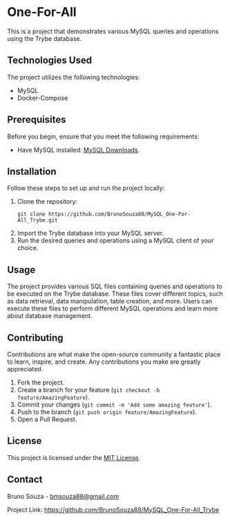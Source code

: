 <h1>One-For-All</h1>

<p>This is a project that demonstrates various MySQL queries and operations using the Trybe database.</p>

<h2>Technologies Used</h2>

<p>The project utilizes the following technologies:</p>

<ul>
  <li>MySQL</li>
  <li>Docker-Compose</li>
</ul>

<h2>Prerequisites</h2>

<p>Before you begin, ensure that you meet the following requirements:</p>

<ul>
  <li>Have MySQL installed: <a href="https://dev.mysql.com/downloads/">MySQL Downloads</a>.</li>
</ul>

<h2>Installation</h2>

<p>Follow these steps to set up and run the project locally:</p>

<ol>
  <li>Clone the repository:</li>

  <pre><code>git clone https://github.com/BrunoSouza88/MySQL_One-For-All_Trybe.git</code></pre>

  <li>Import the Trybe database into your MySQL server.</li>

  <li>Run the desired queries and operations using a MySQL client of your choice.</li>
</ol>

<h2>Usage</h2>

<p>The project provides various SQL files containing queries and operations to be executed on the Trybe database. These files cover different topics, such as data retrieval, data manipulation, table creation, and more. Users can execute these files to perform different MySQL operations and learn more about database management.</p>

<h2>Contributing</h2>

<p>Contributions are what make the open-source community a fantastic place to learn, inspire, and create. Any contributions you make are greatly appreciated.</p>

<ol>
  <li>Fork the project.</li>
  <li>Create a branch for your feature (<code>git checkout -b feature/AmazingFeature</code>).</li>
  <li>Commit your changes (<code>git commit -m 'Add some amazing feature'</code>).</li>
  <li>Push to the branch (<code>git push origin feature/AmazingFeature</code>).</li>
  <li>Open a Pull Request.</li>
</ol>

<h2>License</h2>

<p>This project is licensed under the <a href="LICENSE">MIT License</a>.</p>

<h2>Contact</h2>

<p>Bruno Souza - <a href="mailto:bmsouza88@gmail.com">bmsouza88@gmail.com</a></p>

<p>Project Link: <a href="https://github.com/BrunoSouza88/MySQL_One-For-All_Trybe">https://github.com/BrunoSouza88/MySQL_One-For-All_Trybe</a></p>
